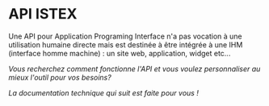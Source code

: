 # API ISTEX

Une API pour Application Programing Interface n'a pas vocation à une utilisation humaine directe mais est destinée à être intégrée à une IHM \(interface homme machine\)  : un site web, application, widget etc...

_Vous recherchez comment fonctionne l'API et vous voulez personnaliser au mieux l'outil pour vos besoins?_ 

_La documentation technique qui suit est faite pour vous !_







